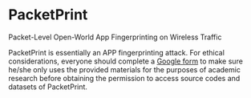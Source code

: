 # PacketPrint
Packet-Level Open-World App Fingerprinting on Wireless Traffic

PacketPrint is essentially an APP fingerprinting attack.
For ethical considerations, everyone should complete a [Google form](https://docs.google.com/forms/d/e/1FAIpQLScCrmTyK5T6nEX-3qk6_qyBB2HfTH5qqeREajd2NxJ_YcBSvQ/viewform) to make sure he/she only uses the provided materials for the purposes of academic research before obtaining the permission to access source codes and datasets of PacketPrint.
